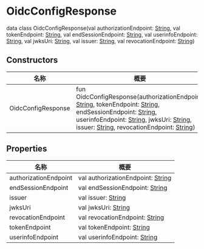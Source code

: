 # OidcConfigResponse


data class OidcConfigResponse(val authorizationEndpoint: [String](https://kotlinlang.org/api/latest/jvm/stdlib/kotlin/-string/index.html), val tokenEndpoint: [String](https://kotlinlang.org/api/latest/jvm/stdlib/kotlin/-string/index.html), val endSessionEndpoint: [String](https://kotlinlang.org/api/latest/jvm/stdlib/kotlin/-string/index.html), val userinfoEndpoint: [String](https://kotlinlang.org/api/latest/jvm/stdlib/kotlin/-string/index.html), val jwksUri: [String](https://kotlinlang.org/api/latest/jvm/stdlib/kotlin/-string/index.html), val issuer: [String](https://kotlinlang.org/api/latest/jvm/stdlib/kotlin/-string/index.html), val revocationEndpoint: [String](https://kotlinlang.org/api/latest/jvm/stdlib/kotlin/-string/index.html))

## Constructors

| 名称 | 概要 |
|---|---|
| OidcConfigResponse | fun OidcConfigResponse(authorizationEndpoint: [String](https://kotlinlang.org/api/latest/jvm/stdlib/kotlin/-string/index.html), tokenEndpoint: [String](https://kotlinlang.org/api/latest/jvm/stdlib/kotlin/-string/index.html), endSessionEndpoint: [String](https://kotlinlang.org/api/latest/jvm/stdlib/kotlin/-string/index.html), userinfoEndpoint: [String](https://kotlinlang.org/api/latest/jvm/stdlib/kotlin/-string/index.html), jwksUri: [String](https://kotlinlang.org/api/latest/jvm/stdlib/kotlin/-string/index.html), issuer: [String](https://kotlinlang.org/api/latest/jvm/stdlib/kotlin/-string/index.html), revocationEndpoint: [String](https://kotlinlang.org/api/latest/jvm/stdlib/kotlin/-string/index.html)) |

## Properties

| 名称 | 概要 |
|---|---|
| authorizationEndpoint | val authorizationEndpoint: [String](https://kotlinlang.org/api/latest/jvm/stdlib/kotlin/-string/index.html) |
| endSessionEndpoint | val endSessionEndpoint: [String](https://kotlinlang.org/api/latest/jvm/stdlib/kotlin/-string/index.html) |
| issuer | val issuer: [String](https://kotlinlang.org/api/latest/jvm/stdlib/kotlin/-string/index.html) |
| jwksUri | val jwksUri: [String](https://kotlinlang.org/api/latest/jvm/stdlib/kotlin/-string/index.html) |
| revocationEndpoint | val revocationEndpoint: [String](https://kotlinlang.org/api/latest/jvm/stdlib/kotlin/-string/index.html) |
| tokenEndpoint | val tokenEndpoint: [String](https://kotlinlang.org/api/latest/jvm/stdlib/kotlin/-string/index.html) |
| userinfoEndpoint | val userinfoEndpoint: [String](https://kotlinlang.org/api/latest/jvm/stdlib/kotlin/-string/index.html) |
